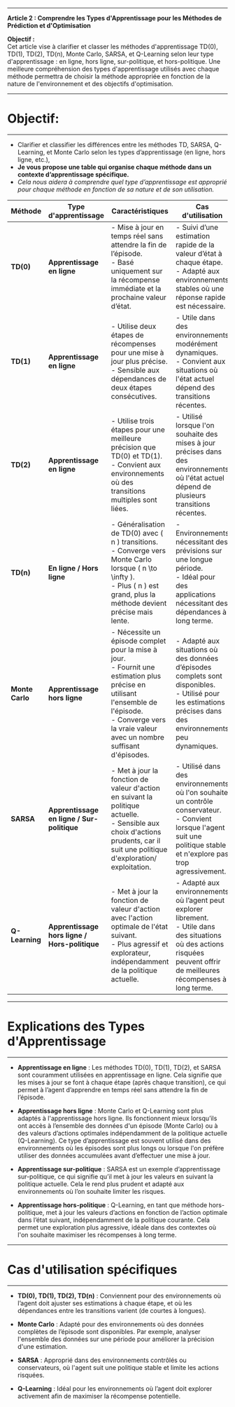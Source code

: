 
---

**Article 2 : Comprendre les Types d'Apprentissage pour les Méthodes de Prédiction et d'Optimisation**

**Objectif :**  
Cet article vise à clarifier et classer les méthodes d'apprentissage TD(0), TD(1), TD(2), TD(n), Monte Carlo, SARSA, et Q-Learning selon leur type d'apprentissage : en ligne, hors ligne, sur-politique, et hors-politique. Une meilleure compréhension des types d'apprentissage utilisés avec chaque méthode permettra de choisir la méthode appropriée en fonction de la nature de l'environnement et des objectifs d'optimisation.


----------------
# Objectif: 
----------------

- Clarifier et classifier les différences entre les méthodes TD, SARSA, Q-Learning, et Monte Carlo selon les types d’apprentissage
(en ligne, hors ligne, etc.), 
- **Je vous propose une table qui organise chaque méthode dans un contexte d’apprentissage spécifique.** 
- *Cela nous aidera à comprendre quel type d’apprentissage est approprié pour chaque méthode en fonction de sa nature et de son utilisation.*

| Méthode         | Type d'apprentissage       | Caractéristiques                                          | Cas d'utilisation                                         |
|-----------------|----------------------------|-----------------------------------------------------------|-----------------------------------------------------------|
| **TD(0)**       | **Apprentissage en ligne** | - Mise à jour en temps réel sans attendre la fin de l’épisode.<br>- Basé uniquement sur la récompense immédiate et la prochaine valeur d’état. | - Suivi d’une estimation rapide de la valeur d’état à chaque étape.<br>- Adapté aux environnements stables où une réponse rapide est nécessaire. |
| **TD(1)**       | **Apprentissage en ligne** | - Utilise deux étapes de récompenses pour une mise à jour plus précise.<br>- Sensible aux dépendances de deux étapes consécutives. | - Utile dans des environnements modérément dynamiques.<br>- Convient aux situations où l'état actuel dépend des transitions récentes. |
| **TD(2)**       | **Apprentissage en ligne** | - Utilise trois étapes pour une meilleure précision que TD(0) et TD(1).<br>- Convient aux environnements où des transitions multiples sont liées. | - Utilisé lorsque l'on souhaite des mises à jour précises dans des environnements où l'état actuel dépend de plusieurs transitions récentes. |
| **TD(n)**       | **En ligne / Hors ligne**  | - Généralisation de TD(0) avec \( n \) transitions.<br>- Converge vers Monte Carlo lorsque \( n \to \infty \).<br>- Plus \( n \) est grand, plus la méthode devient précise mais lente. | - Environnements nécessitant des prévisions sur une longue période.<br>- Idéal pour des applications nécessitant des dépendances à long terme. |
| **Monte Carlo** | **Apprentissage hors ligne** | - Nécessite un épisode complet pour la mise à jour.<br>- Fournit une estimation plus précise en utilisant l'ensemble de l'épisode.<br>- Converge vers la vraie valeur avec un nombre suffisant d'épisodes. | - Adapté aux situations où des données d’épisodes complets sont disponibles.<br>- Utilisé pour les estimations précises dans des environnements peu dynamiques. |
| **SARSA**       | **Apprentissage en ligne / Sur-politique** | - Met à jour la fonction de valeur d'action en suivant la politique actuelle.<br>- Sensible aux choix d'actions prudents, car il suit une politique d'exploration/ exploitation. | - Utilisé dans des environnements où l'on souhaite un contrôle conservateur.<br>- Convient lorsque l'agent suit une politique stable et n'explore pas trop agressivement. |
| **Q-Learning**  | **Apprentissage hors ligne / Hors-politique** | - Met à jour la fonction de valeur d'action avec l'action optimale de l'état suivant.<br>- Plus agressif et explorateur, indépendamment de la politique actuelle. | - Adapté aux environnements où l’agent peut explorer librement.<br>- Utile dans des situations où des actions risquées peuvent offrir de meilleures récompenses à long terme. |

-----
# Explications des Types d'Apprentissage
-----

- **Apprentissage en ligne** : Les méthodes TD(0), TD(1), TD(2), et SARSA sont couramment utilisées en apprentissage en ligne. Cela signifie que les mises à jour se font à chaque étape (après chaque transition), ce qui permet à l’agent d’apprendre en temps réel sans attendre la fin de l’épisode.

- **Apprentissage hors ligne** : Monte Carlo et Q-Learning sont plus adaptés à l'apprentissage hors ligne. Ils fonctionnent mieux lorsqu’ils ont accès à l’ensemble des données d'un épisode (Monte Carlo) ou à des valeurs d’actions optimales indépendamment de la politique actuelle (Q-Learning). Ce type d’apprentissage est souvent utilisé dans des environnements où les épisodes sont plus longs ou lorsque l'on préfère utiliser des données accumulées avant d’effectuer une mise à jour.

- **Apprentissage sur-politique** : SARSA est un exemple d’apprentissage sur-politique, ce qui signifie qu’il met à jour les valeurs en suivant la politique actuelle. Cela le rend plus prudent et adapté aux environnements où l’on souhaite limiter les risques.

- **Apprentissage hors-politique** : Q-Learning, en tant que méthode hors-politique, met à jour les valeurs d’actions en fonction de l’action optimale dans l’état suivant, indépendamment de la politique courante. Cela permet une exploration plus agressive, idéale dans des contextes où l'on souhaite maximiser les récompenses à long terme.

-----
# Cas d'utilisation spécifiques
-----

- **TD(0), TD(1), TD(2), TD(n)** : Conviennent pour des environnements où l’agent doit ajuster ses estimations à chaque étape, et où les dépendances entre les transitions varient (de courtes à longues).
  
- **Monte Carlo** : Adapté pour des environnements où des données complètes de l’épisode sont disponibles. Par exemple, analyser l'ensemble des données sur une période pour améliorer la précision d'une estimation.

- **SARSA** : Approprié dans des environnements contrôlés ou conservateurs, où l'agent suit une politique stable et limite les actions risquées.

- **Q-Learning** : Idéal pour les environnements où l’agent doit explorer activement afin de maximiser la récompense potentielle.
